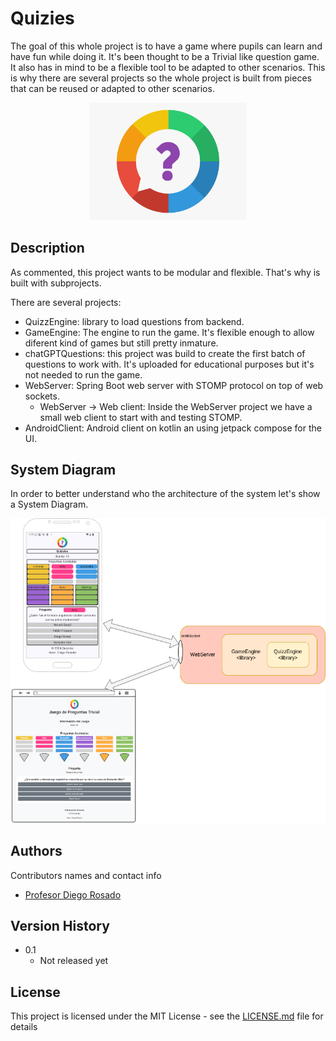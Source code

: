 # Quizies

The goal of this whole project is to have a game where pupils can learn and have fun while doing it.
It's been thought to be a Trivial like question game. It also has in mind to be a flexible tool to be adapted to other scenarios. This is why there are several projects so the whole project is built from pieces that can be reused or adapted to other scenarios.

<div align='center'>
  <img alt="Quizies logo" src="miscellaneous/logo/logo.png" width="250">
</div>


## Description

As commented, this project wants to be modular and flexible. That's why is built with subprojects.

There are several projects:
 * QuizzEngine: library to load questions from backend.
 * GameEngine: The engine to run the game. It's flexible enough to allow diferent kind of games but still pretty inmature.
 * chatGPTQuestions: this project was build to create the first batch of questions to work with. It's uploaded for educational purposes but it's not needed to run the game.
 * WebServer: Spring Boot web server with STOMP protocol on top of web sockets.
   * WebServer -> Web client: Inside the WebServer project we have a small web client to start with and testing STOMP.
 * AndroidClient: Android client on kotlin an using jetpack compose for the UI.


## System Diagram

In order to better understand who the architecture of the system let's show a System Diagram.

<div align='center'>
  <img alt="Quizies logo" src="miscellaneous/diagram/system_diagram.png" >
</div>

## Authors

Contributors names and contact info

* [Profesor Diego Rosado](https://github.com/ProfesorDiegoRosado)  


## Version History

* 0.1
    * Not released yet

## License

This project is licensed under the MIT License - see the [LICENSE.md](LICENSE.md) file for details

